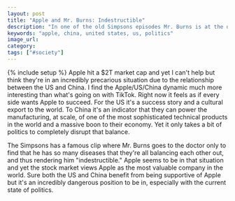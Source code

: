 ```yaml
---
layout: post
title: "Apple and Mr. Burns: Indestructible"
description: "In one of the old Simpsons episodes Mr. Burns is at the doctor and finds out he has every disease which are miraculously canceling each other out, thus making him indestructible. That's Apple right now between the US and China."
keywords: "apple, china, united states, us, politics"
image_url: 
category: 
tags: ["#society"]
---
```

{% include setup %}
Apple hit a $2T market cap and yet I can't help but think they're in an incredibly precarious situation due to the relationship between the US and China. I find the Apple/US/China dynamic much more interesting than what's going on with TikTok. Right now it feels as if every side wants Apple to succeed. For the US it's a success story and a cultural export to the world. To China it's an indicator that they can power the manufacturing, at scale, of one of the most sophisticated technical products in the world and a massive boon to their economy. Yet it only takes a bit of politics to completely disrupt that balance.

<amp-youtube
    data-videoid="aI0euMFAWF8"
    layout="responsive"
    width="640" height="480"></amp-youtube>

The Simpsons has a famous clip where Mr. Burns goes to the doctor only to find that he has so many diseases that they're all balancing each other out, and thus rendering him "indestructible." Apple seems to be in that situation and yet the stock market views Apple as the most valuable company in the world. Sure both the US and China benefit from being supportive of Apple but it's an incredibly dangerous position to be in, especially with the current state of politics.
